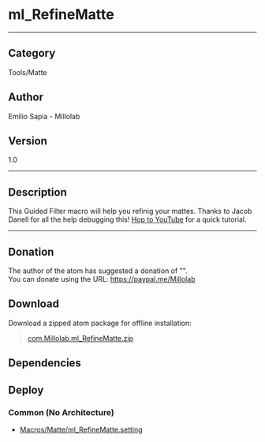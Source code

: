 # ml_RefineMatte
___

## Category
Tools/Matte

## Author
Emilio Sapia - Millolab

## Version
1.0

___

## Description
<p> This Guided Filter macro will help you refinig your mattes. Thanks to Jacob Danell for all the help debugging this! <a href="https://youtu.be/jl1bvoilkP4">Hop to YouTube</a> for a quick tutorial.</p>

___

## Donation
The author of the atom has suggested a donation of "".  
You can donate using the URL: <a href="https://paypal.me/Millolab">https://paypal.me/Millolab</a>
## Download

Download a zipped atom package for offline installation:
> [com.Millolab.ml_RefineMatte.zip](https://gitlab.com/WeSuckLess/Reactor/-/archive/master/Reactor-master.zip?path=Atoms/com.Millolab.ml_RefineMatte)  

## Dependencies

## Deploy

### Common (No Architecture)

<ul>
<li><a href="https://gitlab.com/WeSuckLess/Reactor/-/blob/master/Atoms/com.Millolab.ml_RefineMatte/Macros/Matte/ml_RefineMatte.setting?ref_type=heads">Macros/Matte/ml_RefineMatte.setting</a></li>
</ul>
